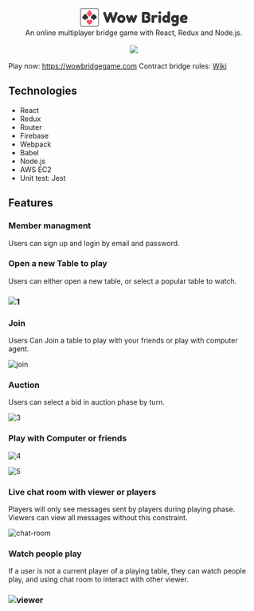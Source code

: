 
<p align=center>
<img src="./screenshot/logo.png"/>
  <br/>
An online multiplayer bridge game with React, Redux and Node.js.<br/>  <br/>
  <img src="https://img.shields.io/github/license/mashape/apistatus.svg">
</p>



Play now: https://wowbridgegame.com
Contract bridge rules: [Wiki](https://en.wikipedia.org/wiki/Contract_bridge)

## Technologies

* React
* Redux
* Router
* Firebase
* Webpack
* Babel
* Node.js
* AWS EC2
* Unit test: Jest



## Features

### Member managment

Users can sign up and login by email and password. 



### Open a new Table to play

Users can either open a new table, or select a popular table to watch.

### ![1](https://skyying.github.io/bridge-game/screenshot/tables.png)



### Join

Users Can Join a table to play with your friends or play with computer agent.

![join](https://skyying.github.io/bridge-game/screenshot/join.png)



### Auction

Users can select a bid in auction phase by turn.

![3](https://skyying.github.io/bridge-game/screenshot/auction.png)



### Play with Computer or friends

![4](https://skyying.github.io/bridge-game/screenshot/playing.png)



![5](https://skyying.github.io/bridge-game/screenshot/playing_player2.png)



### Live chat room with viewer or players 

Players will only see messages sent by players during playing phase. Viewers can view all messages without this constraint.

![chat-room](https://skyying.github.io/bridge-game/screenshot/chatroom.png)





### Watch people play

If a user is not a current player of a playing table, they can watch people play, and using chat room to interact with other viewer.

### ![viewer](https://skyying.github.io/bridge-game/screenshot/viewer-mode.png)






